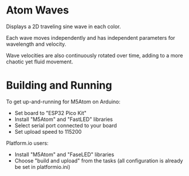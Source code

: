 # Atom Waves

Displays a 2D traveling sine wave in each color.

Each wave moves independently and has independent parameters for wavelength and velocity.

Wave velocities are also continuously rotated over time, adding to a more chaotic yet fluid movement.

# Building and Running

To get up-and-running for M5Atom on Arduino:
- Set board to "ESP32 Pico Kit"
- Install "M5Atom" and "FastLED" libraries
- Select serial port connected to your board
- Set upload speed to 115200

Platform.io users:
- Install "M5Atom" and "FaseLED" libraries
- Choose "build and upload" from the tasks (all configuration is already be set in platformio.ini)
